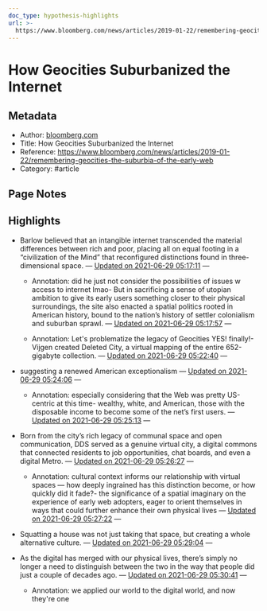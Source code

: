 ```yaml
---
doc_type: hypothesis-highlights
url: >-
  https://www.bloomberg.com/news/articles/2019-01-22/remembering-geocities-the-suburbia-of-the-early-web
---
```

# How Geocities Suburbanized the Internet

## Metadata
- Author: [bloomberg.com]()
- Title: How Geocities Suburbanized the Internet
- Reference: https://www.bloomberg.com/news/articles/2019-01-22/remembering-geocities-the-suburbia-of-the-early-web
- Category: #article

## Page Notes


## Highlights
- Barlow believed that an intangible internet transcended the material differences between rich and poor, placing all on equal footing in a “civilization of the Mind” that reconfigured distinctions found in three-dimensional space. — [Updated on 2021-06-29 05:17:11](https://hyp.is/0mw2XthNEeupKGu-TyQE1Q/www.bloomberg.com/news/articles/2019-01-22/remembering-geocities-the-suburbia-of-the-early-web)  — 

   - Annotation: did he just not consider the possibilities of issues w access to internet lmao- But in sacrificing a sense of utopian ambition to give its early users something closer to their physical surroundings, the site also enacted a spatial politics rooted in American history, bound to the nation’s history of settler colonialism and suburban sprawl. — [Updated on 2021-06-29 05:17:57](https://hyp.is/7ag-QNhNEeuZvvPEhtww-Q/www.bloomberg.com/news/articles/2019-01-22/remembering-geocities-the-suburbia-of-the-early-web)  — 

   - Annotation: Let's problematize the legacy of Geocities YES! finally!- Vijgen created Deleted City, a virtual mapping of the entire 652-gigabyte collection. — [Updated on 2021-06-29 05:22:40](https://hyp.is/lhUyrthOEeuMfefxNhVYvA/www.bloomberg.com/news/articles/2019-01-22/remembering-geocities-the-suburbia-of-the-early-web)  — 

- suggesting a renewed American exceptionalism — [Updated on 2021-06-29 05:24:06](https://hyp.is/yVi4DNhOEeuZxNNlXU6mEQ/www.bloomberg.com/news/articles/2019-01-22/remembering-geocities-the-suburbia-of-the-early-web)  — 

   - Annotation: especially considering that the Web was pretty US-centric at this time- wealthy, white, and American, those with the disposable income to become some of the net’s first users. — [Updated on 2021-06-29 05:25:13](https://hyp.is/8UMIhthOEeuTJ4dY_VMwbw/www.bloomberg.com/news/articles/2019-01-22/remembering-geocities-the-suburbia-of-the-early-web)  — 

- Born from the city’s rich legacy of communal space and open communication, DDS served as a genuine virtual city, a digital commons that connected residents to job opportunities, chat boards, and even a digital Metro. — [Updated on 2021-06-29 05:26:27](https://hyp.is/CMGUMthPEeu2oEO4rJFQBQ/www.bloomberg.com/news/articles/2019-01-22/remembering-geocities-the-suburbia-of-the-early-web)  — 

   - Annotation: cultural context informs our relationship with virtual spaces — how deeply ingrained has this distinction become, or how quickly did it fade?- the significance of a spatial imaginary on the experience of early web adopters, eager to orient themselves in ways that could further enhance their own physical lives — [Updated on 2021-06-29 05:27:22](https://hyp.is/Pi0dOthPEeulnNclj3B-qg/www.bloomberg.com/news/articles/2019-01-22/remembering-geocities-the-suburbia-of-the-early-web)  — 

- Squatting a house was not just taking that space, but creating a whole alternative culture. — [Updated on 2021-06-29 05:29:04](https://hyp.is/e2dNdNhPEeuk9AO-A4hKgQ/www.bloomberg.com/news/articles/2019-01-22/remembering-geocities-the-suburbia-of-the-early-web)  — 

- As the digital has merged with our physical lives, there’s simply no longer a need to distinguish between the two in the way that people did just a couple of decades ago. — [Updated on 2021-06-29 05:30:41](https://hyp.is/tRNG9NhPEeuytkdRtPM06g/www.bloomberg.com/news/articles/2019-01-22/remembering-geocities-the-suburbia-of-the-early-web)  — 

   - Annotation: we applied our world to the digital world, and now they're one
